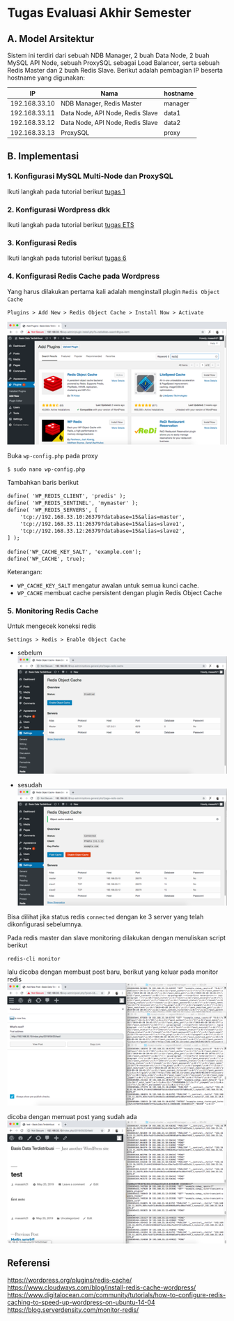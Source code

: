 # Tugas Evaluasi Akhir Semester

## A.	Model Arsitektur
Sistem ini terdiri dari sebuah NDB Manager, 2 buah Data Node, 2 buah MySQL API Node, sebuah ProxySQL sebagai Load Balancer, serta sebuah Redis Master dan 2 buah Redis Slave.
Berikut adalah pembagian IP beserta hostname yang digunakan:

| IP            | Nama                                | hostname  |
|---------------|-------------------------------------|-----------|
| 192.168.33.10	|	NDB Manager, Redis Master	      | manager   |
| 192.168.33.11	|	Data Node, API Node, Redis Slave  | data1     |
| 192.168.33.12	|	Data Node, API Node, Redis Slave  | data2     |
| 192.168.33.13	|	ProxySQL				          | proxy     |

## B.	Implementasi
### 1. Konfigurasi MySQL Multi-Node dan ProxySQL
Ikuti langkah pada tutorial berikut [tugas 1](https://github.com/masasih21/Basis-Data-Terdistribusi/tree/master/tugas%201)

### 2. Konfigurasi Wordpress dkk
Ikuti langkah pada tutorial berikut [tugas ETS](https://github.com/masasih21/Basis-Data-Terdistribusi/tree/master/tugas%20ETS)

### 3. Konfigurasi Redis
Ikuti langkah pada tutorial berikut [tugas 6](https://github.com/masasih21/Basis-Data-Terdistribusi/tree/master/tugas%206)

### 4. Konfigurasi Redis Cache pada Wordpress
Yang harus dilakukan pertama kali adalah menginstall plugin  ```Redis Object Cache```
```
Plugins > Add New > Redis Object Cache > Install Now > Activate
```

![cari](screenshot/cari.png)

Buka ```wp-config.php``` pada proxy
```
$ sudo nano wp-config.php
```

Tambahkan baris berikut

```
define( 'WP_REDIS_CLIENT', 'predis' );
define( 'WP_REDIS_SENTINEL', 'mymaster' );
define( 'WP_REDIS_SERVERS', [
    'tcp://192.168.33.10:26379?database=15&alias=master',
    'tcp://192.168.33.11:26379?database=15&alias=slave1',
    'tcp://192.168.33.12:26379?database=15&alias=slave2',
] );

define('WP_CACHE_KEY_SALT', 'example.com');
define('WP_CACHE', true);
```

Keterangan:
- ```WP_CACHE_KEY_SALT``` mengatur awalan untuk semua kunci cache.
- ```WP_CACHE``` membuat cache persistent dengan plugin Redis Object Cache

### 5. Monitoring Redis Cache
Untuk mengecek koneksi redis
```
Settings > Redis > Enable Object Cache
```

* sebelum
![seb](screenshot/seb.png)

* sesudah
![ses](screenshot/ses.png)

Bisa dilihat jika status redis ```connected``` dengan ke 3 server yang telah dikonfigurasi sebelumnya.

Pada redis master dan slave monitoring dilakukan dengan menuliskan script berikut
```
redis-cli monitor
```

lalu dicoba dengan membuat post baru, berikut yang keluar pada monitor redis
![post](screenshot/post.png)

dicoba dengan memuat post yang sudah ada
![load](screenshot/load.png)

## Referensi
https://wordpress.org/plugins/redis-cache/
https://www.cloudways.com/blog/install-redis-cache-wordpress/
https://www.digitalocean.com/community/tutorials/how-to-configure-redis-caching-to-speed-up-wordpress-on-ubuntu-14-04
https://blog.serverdensity.com/monitor-redis/
